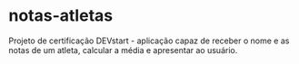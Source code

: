 # notas-atletas
Projeto de certificação DEVstart - aplicação capaz de receber o nome e as notas de um atleta, calcular a média e apresentar ao usuário.
